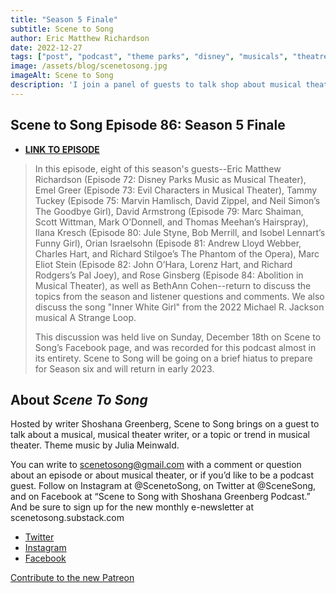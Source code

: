 ```yaml
---
title: "Season 5 Finale"
subtitle: Scene to Song
author: Eric Matthew Richardson
date: 2022-12-27
tags: ["post", "podcast", "theme parks", "disney", "musicals", "theatre"]
image: /assets/blog/scenetosong.jpg
imageAlt: Scene to Song
description: 'I join a panel of guests to talk shop about musical theatre, as well as the song "Inner White Girl" from A Strange Loop.'
---
```


## Scene to Song Episode 86: Season 5 Finale


- **[LINK TO EPISODE](https://scenetosong.podbean.com/e/scene-to-song-episode-86-season-5-finale/)**

>In this episode, eight of this season's guests--Eric Matthew Richardson (Episode 72: Disney Parks Music as Musical Theater), Emel Greer (Episode 73: Evil Characters in Musical Theater), Tammy Tuckey (Episode 75: Marvin Hamlisch, David Zippel, and Neil Simon’s The Goodbye Girl), David Armstrong (Episode 79: Marc Shaiman, Scott Wittman, Mark O’Donnell, and Thomas Meehan’s Hairspray), Ilana Kresch (Episode 80: Jule Styne, Bob Merrill, and Isobel Lennart’s Funny Girl), Orian Israelsohn (Episode 81: Andrew Lloyd Webber, Charles Hart, and Richard Stilgoe’s The Phantom of the Opera), Marc Eliot Stein (Episode 82: John O’Hara, Lorenz Hart, and Richard Rodgers’s Pal Joey), and Rose Ginsberg (Episode 84: Abolition in Musical Theater), as well as BethAnn Cohen--return to discuss the topics from the season and listener questions and comments. We also discuss the song "Inner White Girl" from the 2022 Michael R. Jackson musical A Strange Loop.
>
>This discussion was held live on Sunday, December 18th on Scene to Song’s Facebook page, and was recorded for this podcast almost in its entirety. Scene to Song will be going on a brief hiatus to prepare for Season six and will return in early 2023. 

## About *Scene To Song*

Hosted by writer Shoshana Greenberg, Scene to Song brings on a guest to talk about a musical, musical theater writer, or a topic or trend in musical theater. Theme music by Julia Meinwald.

You can write to scenetosong@gmail.com with a comment or question about an episode or about musical theater, or if you’d like to be a podcast guest. Follow on Instagram at @ScenetoSong, on Twitter at @SceneSong, and on Facebook at “Scene to Song with Shoshana Greenberg Podcast.” And be sure to sign up for the new monthly e-newsletter at scenetosong.substack.com

* [Twitter](https://twitter.com/scenesong?lang=en)
* [Instagram](https://www.instagram.com/scenetosong/)
* [Facebook](https://www.facebook.com/scenetosong)

[Contribute to the new Patreon](https://www.patreon.com/user?u=70110804&utm_medium=clipboard_copy&utm_source=copyLink&utm_campaign=creatorshare_creator)

